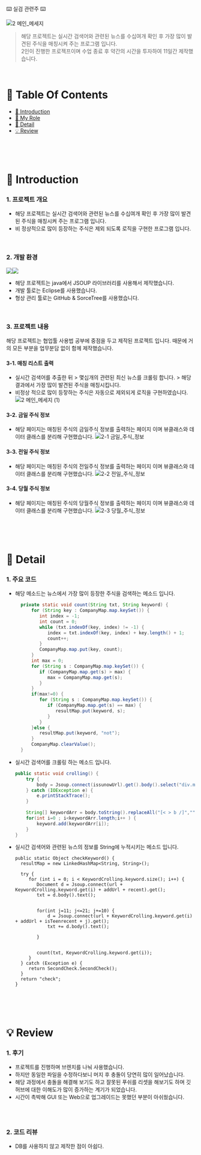 ⌨️ 실검 관련주 ⌨️

![2 메인_메세지](https://user-images.githubusercontent.com/85034286/153634721-fcd9ffac-bbde-4437-998c-20f98e0e42fa.png)

>  해당 프로젝트는 실시간 검색어와 관련된 뉴스를 수십여개 확인 후 가장 많이 발견된 주식을 매칭시켜 주는 프로그램 입니다. <br />
>  2인이 진행한 프로젝프이며 수업 종료 후 약간의 시간을 투자하여 11일간 제작했습니다. <br />

<br />

# 📌 Table Of Contents
* [📖 Introduction](#-introduction)
* [🙋 My Role](#-my-role)
* [🔎 Detail](#-detail)
* [💡 Review](#-review)

<br />
<br />
<br />



# 📖 Introduction
### 1. 프로젝트 개요
* 해당 프로젝트는 실시간 검색어와 관련된 뉴스를 수십여개 확인 후 가장 많이 발견된 주식을 매칭시켜 주는 프로그램 입니다.
* 비 정상적으로 많이 등장하는 주식은 제외 되도록 로직을 구현한 프로그램 입니다.
<br />

### 2. 개발 환경
<img src="https://img.shields.io/badge/eclipse ide-2C2255?style=for-the-badge&logo=eclipseide&logoColor=white"><img src="https://img.shields.io/badge/github-181717?style=for-the-badge&logo=github&logoColor=white">  
* 해당 프로젝트는 java에서 JSOUP 라이브러리를 사용해서 제작했습니다.
* 개발 툴로는 Eclipse를 사용했습니다.
* 형상 관리 툴로는 GitHub & SorceTree를 사용했습니다.
<br />

### 3. 프로젝트 내용
해당 프로젝트는 협업툴 사용법 공부에 중점을 두고 제작된 프로젝트 입니다. 
때문에 거의 모든 부분을 업무분담 없이 함께 제작했습니다.
#### 3-1. 매칭 리스트 출력
* 실시간 검색어를 추출한 뒤 > 몇십개의 관련된 최신 뉴스를 크롤링 합니다. > 해당 결과에서 가장 많이 발견된 주식을 매칭시킵니다.
* 비정상 적으로 많이 등잫하는 주식은 자동으로 제외되게 로직을 구현하였습니다.
![2 메인_메세지 (1)](https://user-images.githubusercontent.com/85034286/153637776-c1e2f91d-673b-4f08-963b-44aca3b6141d.png)

#### 3-2. 금일 주식 정보
* 해당 페이지는 매칭된 주식의 금일주식 정보를 출력하는 페이지 이며 뷰클래스와 데이터 클래스를 분리해 구현했습니다.
![2-1 금일_주식_정보](https://user-images.githubusercontent.com/85034286/153639046-000d43c9-f914-4b5e-9051-d99fc76bf6a7.png)

#### 3-3. 전일 주식 정보
* 해당 페이지는 매칭된 주식의 전일주식 정보를 출력하는 페이지 이며 뷰클래스와 데이터 클래스를 분리해 구현했습니다.
![2-2 전일_주식_정보](https://user-images.githubusercontent.com/85034286/153638885-3184d90e-2a46-450f-bfc1-0d3da73e4030.png)

#### 3-4. 당월 주식 정보
* 해당 페이지는 매칭된 주식의 당월주식 정보를 출력하는 페이지 이며 뷰클래스와 데이터 클래스를 분리해 구현했습니다.
![2-3 당월_주식_정보](https://user-images.githubusercontent.com/85034286/153639138-3166b501-591a-4962-9bbc-c9278465d9d1.png)

<br />
<br />
<br />


# 🔎 Detail
### 1. 주요 코드
* 해당 메소드는 뉴스에서 가장 많이 등장한 주식을 검색하는 메소드 입니다.
    ```java
      private static void count(String txt, String keyword) {
          for (String key : CompanyMap.map.keySet()) {
             int index = -1;
             int count = 0;
             while (txt.indexOf(key, index) != -1) {
                index = txt.indexOf(key, index) + key.length() + 1;
                count++;
             }
             CompanyMap.map.put(key, count);
          }
          int max = 0;
          for (String s : CompanyMap.map.keySet()) {
             if (CompanyMap.map.get(s) > max) {
                max = CompanyMap.map.get(s);
             }
          }
          if(max!=0) {
             for (String s : CompanyMap.map.keySet()) {
                if (CompanyMap.map.get(s) == max) {
                   resultMap.put(keyword, s);
                }
             }
          }else {
             resultMap.put(keyword, "not");
          }
          CompanyMap.clearValue();
      }
    ```
* 실시간 검색어를 크롤링 하는 메소드 입니다.
    ```java
    public static void crolling() {
		try {
			body = Jsoup.connect(issunowUrl).get().body().select("div.mdl-card__actions b");
		} catch (IOException e) {
			e.printStackTrace();
		}
		
		String[] keywordArr = body.toString().replaceAll("[< > b /]","").split("\n");
		for(int i=0 ; i<keywordArr.length;i++ ) {
			keyword.add(keywordArr[i]);
		}  
	} 
    ```
* 실시간 검색어와 관련된 뉴스의 정보를 String에 누적시키는 메소드 입니다.
    ```
    public static Object checkKeyword() {
      resultMap = new LinkedHashMap<String, String>();
      
      try {
         for (int i = 0; i < KeywordCrolling.keyword.size(); i++) {
            Document d = Jsoup.connect(url + KeywordCrolling.keyword.get(i) + addUrl + recent).get();
            txt = d.body().text();
            

            for(int j=11; j<=21; j+=10) {
            	d = Jsoup.connect(url + KeywordCrolling.keyword.get(i) + addUrl + isTeenrecent + j).get();
            	txt += d.body().text();
            	
            }

            
            count(txt, KeywordCrolling.keyword.get(i));
         }
      } catch (Exception e) {
         return SecondCheck.SecondCheck();
      }
      return "check";
   }
    ```
    
<br />
<br />
<br />

# 💡 Review
### 1. 후기
* 프로젝트를 진행하며 브렌치를 나눠 사용했습니다.
* 하지만 동일한 파일을 수정하다보니 머지 후 충돌이 당연히 많이 일어났습니다.
* 해당 과정에서 충돌을 해결해 보기도 하고 잘못된 푸쉬를 리셋을 해보기도 하며 깃허브에 대한 이해도가 많이 증가하는 계기가 되었습니다. 
* 시간이 촉박해 GUI 또는 Web으로 업그레이드는 못했던 부분이 아쉬웠습니다.

<br />
<br />

### 2. 코드 리뷰
* DB를 사용하지 않고 제작한 점이 아쉽다.

<br />
<br />
<br />

